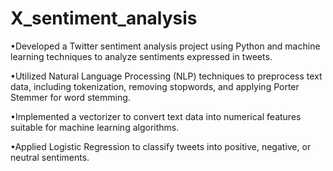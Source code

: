 # X_sentiment_analysis
•Developed a Twitter sentiment analysis project using Python and machine learning techniques to analyze sentiments expressed in tweets.

•Utilized Natural Language Processing (NLP) techniques to preprocess text data, including tokenization, removing stopwords, and applying Porter Stemmer for word stemming. 

•Implemented a vectorizer to convert text data into numerical features suitable for machine learning algorithms. 

•Applied Logistic Regression to classify tweets into positive, negative, or neutral sentiments.

